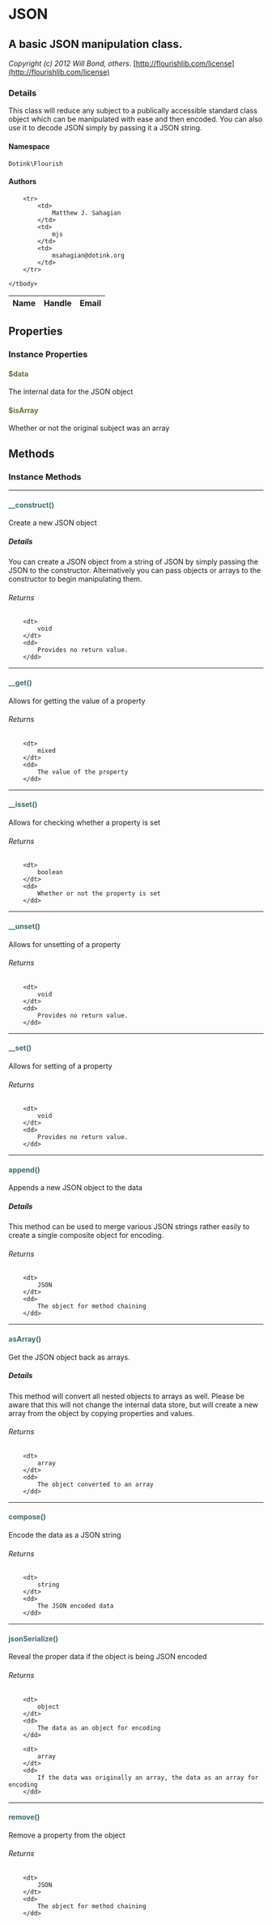 # JSON
## A basic JSON manipulation class.

_Copyright (c) 2012 Will Bond, others_.
[http://flourishlib.com/license](http://flourishlib.com/license)

### Details

This class will reduce any subject to a publically accessible standard class object which
can be manipulated with ease and then encoded.  You can also use it to decode JSON simply
by passing it a JSON string.

#### Namespace

`Dotink\Flourish`

#### Authors

<table>
	<thead>
		<th>Name</th>
		<th>Handle</th>
		<th>Email</th>
	</thead>
	<tbody>
	
		<tr>
			<td>
				Matthew J. Sahagian
			</td>
			<td>
				mjs
			</td>
			<td>
				msahagian@dotink.org
			</td>
		</tr>
	
	</tbody>
</table>

## Properties

### Instance Properties
#### <span style="color:#6a6e3d;">$data</span>

The internal data for the JSON object

#### <span style="color:#6a6e3d;">$isArray</span>

Whether or not the original subject was an array




## Methods

### Instance Methods
<hr />

#### <span style="color:#3e6a6e;">__construct()</span>

Create a new JSON object

##### Details

You can create a JSON object from a string of JSON by simply passing the JSON to the
constructor.  Alternatively you can pass objects or arrays to the constructor to begin
manipulating them.

###### Returns

<dl>
	
		<dt>
			void
		</dt>
		<dd>
			Provides no return value.
		</dd>
	
</dl>


<hr />

#### <span style="color:#3e6a6e;">__get()</span>

Allows for getting the value of a property

###### Returns

<dl>
	
		<dt>
			mixed
		</dt>
		<dd>
			The value of the property
		</dd>
	
</dl>


<hr />

#### <span style="color:#3e6a6e;">__isset()</span>

Allows for checking whether a property is set

###### Returns

<dl>
	
		<dt>
			boolean
		</dt>
		<dd>
			Whether or not the property is set
		</dd>
	
</dl>


<hr />

#### <span style="color:#3e6a6e;">__unset()</span>

Allows for unsetting of a property

###### Returns

<dl>
	
		<dt>
			void
		</dt>
		<dd>
			Provides no return value.
		</dd>
	
</dl>


<hr />

#### <span style="color:#3e6a6e;">__set()</span>

Allows for setting of a property

###### Returns

<dl>
	
		<dt>
			void
		</dt>
		<dd>
			Provides no return value.
		</dd>
	
</dl>


<hr />

#### <span style="color:#3e6a6e;">append()</span>

Appends a new JSON object to the data

##### Details

This method can be used to merge various JSON strings rather easily to create a single
composite object for encoding.

###### Returns

<dl>
	
		<dt>
			JSON
		</dt>
		<dd>
			The object for method chaining
		</dd>
	
</dl>


<hr />

#### <span style="color:#3e6a6e;">asArray()</span>

Get the JSON object back as arrays.

##### Details

This method will convert all nested objects to arrays as well.  Please be aware that
this will not change the internal data store, but will create a new array from the
object by copying properties and values.

###### Returns

<dl>
	
		<dt>
			array
		</dt>
		<dd>
			The object converted to an array
		</dd>
	
</dl>


<hr />

#### <span style="color:#3e6a6e;">compose()</span>

Encode the data as a JSON string

###### Returns

<dl>
	
		<dt>
			string
		</dt>
		<dd>
			The JSON encoded data
		</dd>
	
</dl>


<hr />

#### <span style="color:#3e6a6e;">jsonSerialize()</span>

Reveal the proper data if the object is being JSON encoded

###### Returns

<dl>
	
		<dt>
			object
		</dt>
		<dd>
			The data as an object for encoding
		</dd>
		
		<dt>
			array
		</dt>
		<dd>
			If the data was originally an array, the data as an array for encoding
		</dd>
	
</dl>


<hr />

#### <span style="color:#3e6a6e;">remove()</span>

Remove a property from the object

###### Returns

<dl>
	
		<dt>
			JSON
		</dt>
		<dd>
			The object for method chaining
		</dd>
	
</dl>






